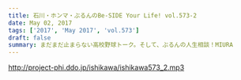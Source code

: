 ```yaml
---
title: 石川・ホンマ・ぶるんのBe-SIDE Your Life! vol.573-2
date: May 02, 2017
tags: ['2017', 'May 2017', 'vol.573']
draft: false
summary: まだまだ止まらない高校野球トーク。そして、ぶるんの人生相談！MIURA
---
```


http://project-phi.ddo.jp/ishikawa/ishikawa573_2.mp3
